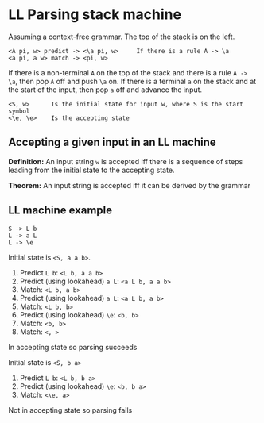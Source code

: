 # LL Parsing  stack machine
Assuming a context-free grammar. The top of the stack is on the left.

```
<A pi, w> predict -> <\a pi, w>     If there is a rule A -> \a
<a pi, a w> match -> <pi, w>
```

If there is a non-terminal `A` on the top of the stack and there is a rule `A -> \a`, then pop `A` off and push `\a` on. If there is a terminal `a` on the stack and at the start of the input, then pop `a` off and advance the input.

```
<S, w>      Is the initial state for input w, where S is the start symbol
<\e, \e>    Is the accepting state
```

## Accepting a given input in an LL machine
**Definition:** An input string `w` is accepted iff there is a sequence of steps leading from the initial state to the accepting state.

**Theorem:** An input string is accepted iff it can be derived by the grammar

## LL machine example
```
S -> L b
L -> a L
L -> \e
```

Initial state is `<S, a a b>`.

1. Predict `L b`: `<L b, a a b>`
2. Predict (using lookahead) `a L`: `<a L b, a a b>`
3. Match: `<L b, a b>`
4. Predict (using lookahead) `a L`: `<a L b, a b>`
5. Match: `<L b, b>`
6. Predict (using lookahead) `\e`: `<b, b>`
7. Match: `<b, b>`
8. Match: `<, >`

In accepting state so parsing succeeds

Initial state is `<S, b a>`

1. Predict `L b`: `<L b, b a>`
2. Predict (using lookahead) `\e`: `<b, b a>`
3. Match: `<\e, a>`

Not in accepting state so parsing fails
